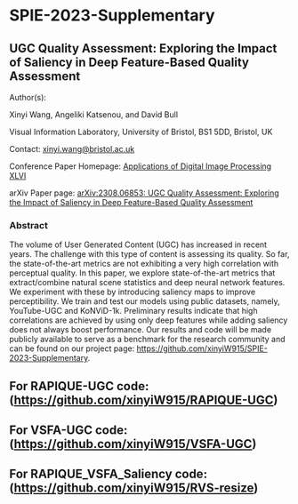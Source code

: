 # SPIE-2023-Supplementary

## UGC Quality Assessment: Exploring the Impact of Saliency in Deep Feature-Based Quality Assessment

Author(s): 

Xinyi Wang, Angeliki Katsenou, and David Bull

Visual Information Laboratory, University of Bristol, BS1 5DD, Bristol, UK

Contact: xinyi.wang@bristol.ac.uk

Conference Paper Homepage: [Applications of Digital Image Processing XLVI](https://spie.org/OP332)

arXiv Paper page: [arXiv:2308.06853: UGC Quality Assessment: Exploring the Impact of Saliency in Deep Feature-Based Quality Assessment](https://arxiv.org/abs/2308.06853)

### Abstract 


The volume of User Generated Content (UGC) has increased in recent years. The challenge with this type of content is assessing its quality. So far, the state-of-the-art metrics are not exhibiting a very high correlation with perceptual quality. In this paper, we explore state-of-the-art metrics that extract/combine natural scene statistics and deep neural network features. We experiment with these by introducing saliency maps to improve perceptibility. We train and test our models using public datasets, namely, YouTube-UGC and KoNViD-1k. Preliminary results indicate that high correlations are achieved by using only deep features while adding saliency does not always boost performance. Our results and code will be made publicly available to serve as a benchmark for the research community and can be found on our project page: https://github.com/xinyiW915/SPIE-2023-Supplementary.


## For RAPIQUE-UGC code: (https://github.com/xinyiW915/RAPIQUE-UGC)
## For VSFA-UGC code: (https://github.com/xinyiW915/VSFA-UGC)
## For RAPIQUE_VSFA_Saliency code: (https://github.com/xinyiW915/RVS-resize)

